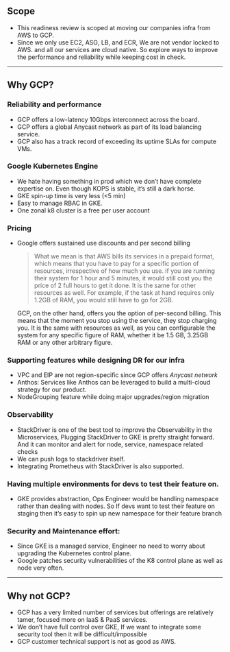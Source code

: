 ## Scope
- This readiness review is scoped at moving our companies infra from AWS to GCP. 
- Since we only use EC2, ASG, LB, and ECR, We are not vendor locked to AWS. and all our services are cloud native. So explore ways to improve the performance and reliability while keeping cost in check. 

---
## Why GCP? 

### Reliability and performance 

- GCP offers a low-latency 10Gbps interconnect across the board.
- GCP offers a global Anycast network as part of its load balancing service.
- GCP also has a track record of exceeding its uptime SLAs for compute VMs. 

### Google Kubernetes Engine 
- We hate having something in prod which we don’t have complete expertise on. Even though KOPS is stable, it’s still a dark horse. 
- GKE spin-up time is very less (<5 min)
- Easy to manage RBAC in GKE.
- One zonal k8 cluster is a free per user account 

### Pricing 
- Google offers sustained use discounts and per second billing
     > <p style='text-align: left;'>What we mean is that AWS bills its services in a prepaid format, which means that you have to pay for a specific portion of resources, irrespective of how much you use. if you are running their system for 1 hour and 5 minutes, it would still cost you the price of 2 full hours to get it done. It is the same for other resources as well. For example, if the task at hand requires only 1.2GB of RAM, you would still have to go for 2GB.
     GCP, on the other hand, offers you the option of per-second billing. This means that the moment you stop using the service, they stop charging you. It is the same with resources as well, as you can configurable the system for any specific figure of RAM, whether it be 1.5 GB, 3.25GB RAM or any other arbitrary figure. </p> 
      
       
### Supporting features while designing DR for our infra 

- VPC and EIP are not region-specific since GCP offers _Anycast network_
- Anthos: Services like Anthos can be leveraged to build a multi-cloud strategy for our product.
- NodeGrouping feature while doing major upgrades/region migration 

### Observability
- StackDriver is one of the best tool to improve the Observability in the Microservices, Plugging StackDriver to GKE is pretty straight forward. And it can monitor and alert for node, service, namespace related checks
- We can push logs to stackdriver itself.
- Integrating Prometheus with StackDriver is also supported. 

### Having multiple environments for devs to test their feature on.
- GKE provides abstraction, Ops Engineer would be handling namespace rather than dealing with nodes. So If devs want to test their feature on staging then it’s easy to spin up new namespace for their feature branch 

### Security and Maintenance effort:
- Since GKE is a managed service, Engineer no need to worry about upgrading the Kubernetes control plane.
- Google patches security vulnerabilities of the K8 control plane as well as node very often. 

---
## Why not GCP?
- GCP has a very limited number of services but offerings are relatively tamer, focused more on IaaS & PaaS services.
- We don’t have full control over GKE, If we want to integrate some security tool then it will be difficult/impossible
- GCP customer technical support is not as good as AWS. 